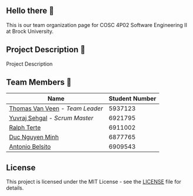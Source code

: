 ## Hello there 👋
This is our team organization page for COSC 4P02 Software Engineering II at Brock University. 



## Project Description 📝
Project Description



## Team Members 👥
| Name | Student Number|
|------|---------------|
| [Thomas Van Veen](https://github.com/tv15jl) - *Team Leader* | 5937123 |
| [Yuvraj Sehgal](https://github.com/17YuvrajSehgal) - *Scrum Master*| 6921795 |
| [Ralph Terte](https://github.com/Jaserii)| 6911002 |
| [Duc Nguyen Minh](https://github.com/ducoday12345)| 6877765 |
| [Antonio Belsito](https://github.com/tbd)| 6909543 |



## License
This project is licensed under the MIT License - see the [LICENSE](LICENSE.md) file for details.

